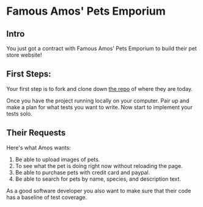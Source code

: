 # Famous Amos' Pets Emporium

## Intro

You just got a contract with Famous Amos' Pets Emporium to build their pet store website!

## First Steps:

Your first step is to fork and clone down [the repo](https://github.com/Product-College-Labs/pets-emporium-js) of where they are today.

Once you have the project running locally on your computer. Pair up and make a plan for what tests you want to write. Now start to implement your tests solo.

## Their Requests

Here's what Amos wants:


1. Be able to upload images of pets.
1. To see what the pet is doing right now without reloading the page.
1. Be able to purchase pets with credit card and paypal.
1. Be able to search for pets by name, species, and description text.

As a good software developer you also want to make sure that their code has a baseline of test coverage.
